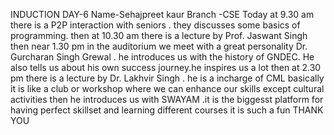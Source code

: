 INDUCTION
DAY-6
Name-Sehajpreet kaur 
Branch -CSE 
Today at 9.30 am there is a P2P interaction with seniors . they discusses some basics of programming.
then at 10.30 am there is a lecture by Prof. Jaswant Singh
then near 1.30 pm in the auditorium we meet with a great personality Dr. Gurcharan Singh Grewal .
he introduces us with the history of GNDEC. He also tells us about his own success journey.he inspires us a lot
then at 2.30 pm there is a lecture by Dr. Lakhvir Singh . he is a incharge of CML
basically it is like a club or workshop where we can enhance our skills except cultural activities
then he introduces us with SWAYAM .it is the biggesst platform for having perfect skillset and learning different courses
it is such a fun
THANK YOU
